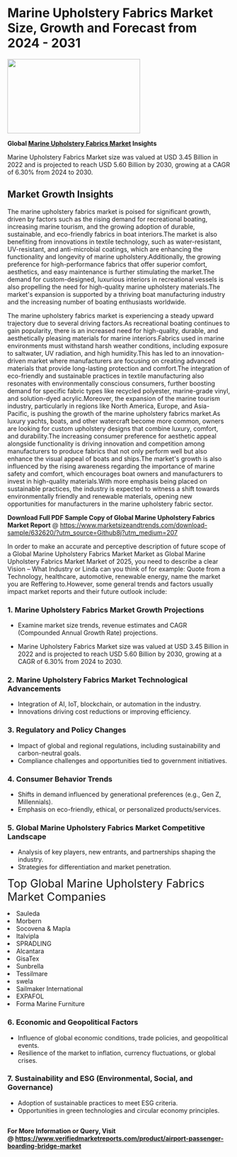 <H1>Marine Upholstery Fabrics Market Size, Growth and Forecast from 2024 - 2031</H1><img class="aligncenter size-medium wp-image-584254" src="https://thirdeyenews.in/wp-content/uploads/2024/09/Global-Market-Research-300x168.jpeg" alt="" width="300" height="168" /><p><strong>Global&nbsp;<a href="https://www.marketsizeandtrends.com/download-sample/632620/?utm_source=Github8j?utm_medium=207">Marine Upholstery Fabrics Market</a> Insights</strong></p><p>Marine Upholstery Fabrics Market size was valued at USD 3.45 Billion in 2022 and is projected to reach USD 5.60 Billion by 2030, growing at a CAGR of 6.30% from 2024 to 2030.</p><p><h2>Market Growth Insights</h2> <p>The marine upholstery fabrics market is poised for significant growth, driven by factors such as the rising demand for recreational boating, increasing marine tourism, and the growing adoption of durable, sustainable, and eco-friendly fabrics in boat interiors.The market is also benefiting from innovations in textile technology, such as water-resistant, UV-resistant, and anti-microbial coatings, which are enhancing the functionality and longevity of marine upholstery.Additionally, the growing preference for high-performance fabrics that offer superior comfort, aesthetics, and easy maintenance is further stimulating the market.The demand for custom-designed, luxurious interiors in recreational vessels is also propelling the need for high-quality marine upholstery materials.The market's expansion is supported by a thriving boat manufacturing industry and the increasing number of boating enthusiasts worldwide.</p> <p>The marine upholstery fabrics market is experiencing a steady upward trajectory due to several driving factors.As recreational boating continues to gain popularity, there is an increased need for high-quality, durable, and aesthetically pleasing materials for marine interiors.Fabrics used in marine environments must withstand harsh weather conditions, including exposure to saltwater, UV radiation, and high humidity.This has led to an innovation-driven market where manufacturers are focusing on creating advanced materials that provide long-lasting protection and comfort.The integration of eco-friendly and sustainable practices in textile manufacturing also resonates with environmentally conscious consumers, further boosting demand for specific fabric types like recycled polyester, marine-grade vinyl, and solution-dyed acrylic.Moreover, the expansion of the marine tourism industry, particularly in regions like North America, Europe, and Asia-Pacific, is pushing the growth of the marine upholstery fabrics market.As luxury yachts, boats, and other watercraft become more common, owners are looking for custom upholstery designs that combine luxury, comfort, and durability.The increasing consumer preference for aesthetic appeal alongside functionality is driving innovation and competition among manufacturers to produce fabrics that not only perform well but also enhance the visual appeal of boats and ships.The market's growth is also influenced by the rising awareness regarding the importance of marine safety and comfort, which encourages boat owners and manufacturers to invest in high-quality materials.With more emphasis being placed on sustainable practices, the industry is expected to witness a shift towards environmentally friendly and renewable materials, opening new opportunities for manufacturers in the marine upholstery fabric sector.<p><span class=""><strong>Download Full PDF Sample Copy of Global Marine Upholstery Fabrics Market Report</strong> @ <a href="https://www.marketsizeandtrends.com/download-sample/632620/?utm_source=Github8j?utm_medium=207" target="_blank">https://www.marketsizeandtrends.com/download-sample/632620/?utm_source=Github8j?utm_medium=207</a></span></p><p>In order to make an accurate and perceptive description of future scope of a Global&nbsp;Marine Upholstery Fabrics Market Market as Global&nbsp;Marine Upholstery Fabrics Market Market of 2025, you need to describe a clear Vision &ndash; What Industry or Linda can you think of for example: Quote from a Technology, healthcare, automotive, renewable energy, name the market you are Reffering to.However, some general trends and factors usually impact market reports and their future outlook include:</p><h3>1.&nbsp;<strong>Marine Upholstery Fabrics Market Growth Projections</strong></h3><ul><li>Examine market size trends, revenue estimates and CAGR (Compounded Annual Growth Rate) projections.</li><li><p>Marine Upholstery Fabrics Market size was valued at USD 3.45 Billion in 2022 and is projected to reach USD 5.60 Billion by 2030, growing at a CAGR of 6.30% from 2024 to 2030.</p></li></ul><h3>2.&nbsp;<strong>Marine Upholstery Fabrics Market Technological Advancements</strong></h3><ul><li>Integration of AI, IoT, blockchain, or automation in the industry.</li><li>Innovations driving cost reductions or improving efficiency.</li></ul><h3>3.&nbsp;<strong>Regulatory and Policy Changes</strong></h3><ul><li>Impact of global and regional regulations, including sustainability and carbon-neutral goals.</li><li>Compliance challenges and opportunities tied to government initiatives.</li></ul><h3>4.&nbsp;<strong>Consumer Behavior Trends</strong></h3><ul><li>Shifts in demand influenced by generational preferences (e.g., Gen Z, Millennials).</li><li>Emphasis on eco-friendly, ethical, or personalized products/services.</li></ul><h3>5.&nbsp;<strong>Global Marine Upholstery Fabrics Market Competitive Landscape</strong></h3><ul><li>Analysis of key players, new entrants, and partnerships shaping the industry.</li><li>Strategies for differentiation and market penetration.</li></ul><p data-pm-slice="1 1 []"><span style="color: inherit; font-family: inherit; font-size: 25px;">Top Global Marine Upholstery Fabrics Market Companies</span></p><div class="" data-test-id=""><p><li>Sauleda</li><li> Morbern</li><li> Socovena & Mapla</li><li> Italvipla</li><li> SPRADLING</li><li> Alcantara</li><li> GisaTex</li><li> Sunbrella</li><li> Tessilmare</li><li> swela</li><li> Sailmaker International</li><li> EXPAFOL</li><li> Forma Marine Furniture</li></p></div><h3>6.&nbsp;<strong>Economic and Geopolitical Factors</strong></h3><ul><li>Influence of global economic conditions, trade policies, and geopolitical events.</li><li>Resilience of the market to inflation, currency fluctuations, or global crises.</li></ul><h3>7.&nbsp;<strong>Sustainability and ESG (Environmental, Social, and Governance)</strong></h3><ul><li>Adoption of sustainable practices to meet ESG criteria.</li><li>Opportunities in green technologies and circular economy principles.</li></ul><h2><strong style="font-size: 14px;">For More Information or Query, Visit @&nbsp;</strong><a style="background-color: #ffffff; font-size: 14px;" href="https://www.marketsizeandtrends.com/report/marine-upholstery-fabrics-market/" target="_blank">https://www.verifiedmarketreports.com/product/airport-passenger-boarding-bridge-market</a></h2>